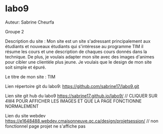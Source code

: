 # labo9

Auteur: Sabrine Cheurfa

Groupe 2

Description du site :
Mon site est un site s'adressant principalement aux étudiants et nouveaux étudiants qui s'intéresse au programme TIM il résume les cours et une description de chaques cours donnés dans la technique. De plus, je 
voulais adapter mon site avec des images d'animes pour cibler une clientèle plus jeune. Je voulais que le design de mon site soit simple et épuré.

Le titre de mon site : TIM 

Lien répertoire  git du labo9:
https://github.com/sabrine17/labo9.git

Lien site git hub du labo9
https://sabrine17.github.io/labo9/
// CLIQUER SUR 4W4 POUR AFFICHER LES IMAGES ET QUE LA PAGE FONCTIONNE NORMALEMENT

Lien du site webdev
https://e1648488.webdev.cmaisonneuve.qc.ca/design/projetsession/
// non fonctionnel page projet ne s'affiche pas

